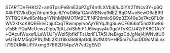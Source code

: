 $START$DVFHKt2Z+an6TpslPeBmE3pPZgT4m1LXVbj6/iJ0iYX2TtNcv3Y+p6QX4IrPCVkxDgs7dn/mSqui6/YwDil6afGAnWBNvqfMEZI8qOM+o6ewO6aB9R5YTQQKAwIlSnNsq4YNhMjNMOTAt9D/FNP2tImioSG9p3ZX40e3x7AcGFL0rWV2kfkdK8QEEkIvDhjuCxqTRwmpyrvoAyYBYqJhgSuwCF6I66af5ndXhw86v1sBhiYQaMcUewz0lpb/3jALJxiSb5rF1J6lwgsy4u0gaVTyKC/J42rPK8C1AzY+QAcufWuxefLLaWUJFyWzI5jbflkFFsUzriFLTA5IJteB/gzCdJgNej4jWNvjtU0wUEbMM5qOP1NjfML2Xlzf8ksBd88pGdLSUfMXN+HR5m7s7ucDD9oMbLnxl71SDUMkUP/VxmgB7B62D54pzVt7vd2g$END$